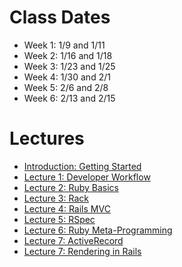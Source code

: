 Class Dates
===========

* Week 1:  1/9  and 1/11
* Week 2:  1/16 and 1/18
* Week 3:  1/23 and 1/25
* Week 4:  1/30 and 2/1
* Week 5:  2/6  and 2/8
* Week 6:  2/13 and 2/15

Lectures
========

* [Introduction: Getting Started](0-getting-started/README.md)
* [Lecture 1: Developer Workflow](1-developer-workflow/README.md)
* [Lecture 2: Ruby Basics](2-ruby-basics/README.md)
* [Lecture 3: Rack](3-rack/README.md)
* [Lecture 4: Rails MVC](4-rails-mvc/README.md)
* [Lecture 5: RSpec](5-rspec/README.md)
* [Lecture 6: Ruby Meta-Programming](6-ruby-meta-programming/README.md)
* [Lecture 7: ActiveRecord](7-active-record/README.md)
* [Lecture 7: Rendering in Rails](8-erb-haml-sass/README.md)

